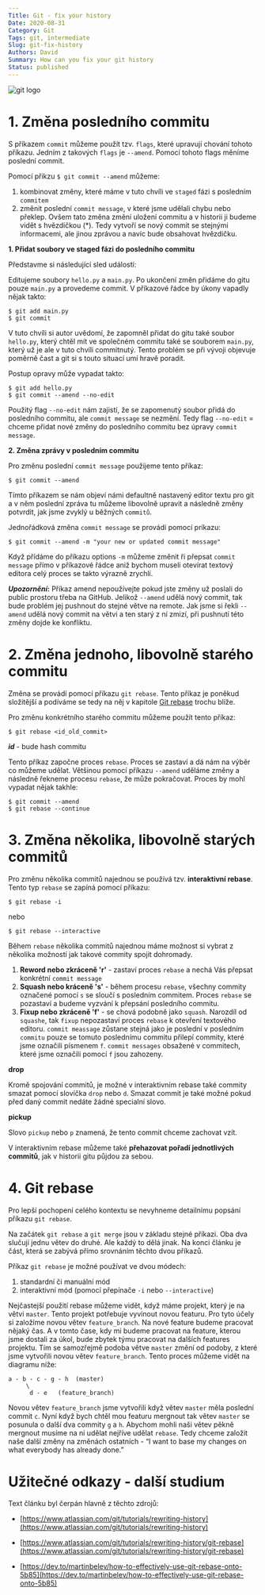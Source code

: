 ```yaml
---
Title: Git - fix your history
Date: 2020-08-31
Category: Git
Tags: git, intermediate
Slug: git-fix-history
Authors: David
Summary: How can you fix your git history
Status: published
---
```


![git logo]({static}/images/git_logo.jpg)



# 1. Změna posledního commitu

S příkazem `commit` můžeme použít tzv. `flags`, které upravují chování tohoto příkazu. Jedním z takových `flags` je `--amend`. Pomocí tohoto flags měníme poslední commit.

Pomocí přikzu `$ git commit --amend` můžeme:
1. kombinovat změny, které máme v tuto chvíli ve `staged` fázi s posledním `commitem`
2. změnit poslední `commit message`, v které jsme udělali chybu nebo překlep. Ovšem tato změna změní uložení commitu a v historii ji budeme vidět s hvězdičkou (*). Tedy vytvoří se nový commit se stejnými informacemi, ale jinou zprávou a navíc bude obsahovat hvězdičku.

**1. Přidat soubory ve staged fázi do posledního commitu**

Představme si následující sled událostí:

Editujeme soubory `hello.py` a `main.py`. Po ukončení změn přidáme do gitu pouze `main.py` a provedeme commit. V příkazové řádce by úkony vapadly nějak takto:

    $ git add main.py
    $ git commit

V tuto chvíli si autor uvědomí, že zapomněl přidat do gitu také soubor `hello.py`, který chtěl mít ve společném commitu také se souborem `main.py`, který už je ale v tuto chvíli commitnutý. Tento problém se při vývoji objevuje poměrně čast a git si s touto situací umí hravě poradit.

Postup opravy může vypadat takto:

    $ git add hello.py
    $ git commit --amend --no-edit

Použitý flag `--no-edit` nám zajistí, že se zapomenutý soubor přidá do posledního commitu, ale `commit message` se nezmění. Tedy flag `--no-edit` = chceme přidat nové změny do posledního commitu bez úpravy `commit message`.

**2. Změna zprávy v posledním commitu**

Pro změnu poslední `commit message` použijeme tento příkaz:

    $ git commit --amend

Tímto příkazem se nám objeví námi defaultně nastavený editor textu pro git a v něm poslední zpráva tu můžeme libovolně upravit a následně změny potvrdit, jak jsme zvyklý u běžných `commitů`.

Jednořádková změna `commit message` se provádí pomocí príkazu:

    $ git commit --amend -m "your new or updated commit message"

Když přídáme do příkazu options `-m` můžeme změnit ři přepsat `commit message` přímo v příkazové řádce aniž bychom museli otevírat textový editora celý proces se takto výrazně zrychlí.

**_Upozornění_:** Příkaz amend nepoužívejte pokud jste změny už poslali do public prostoru třeba na GitHub. Jelikož `--amend` udělá nový commit, tak bude problém jej pushnout do stejné větve na remote. Jak jsme si řekli `--amend` udělá nový commit na větvi a ten starý z ní zmizí, při pushnutí této změny dojde ke konfliktu.

# 2. Změna jednoho, libovolně starého commitu

Změna se provádí pomocí příkazu `git rebase`. Tento příkaz je poněkud složitější a podíváme se tedy na něj v kapitole [Git rebase](#4.-git-rebase) trochu blíže.

Pro změnu konkrétního starého commitu můžeme použít tento příkaz:

    $ git rebase <id_old_commit>

**_id_** - bude hash commitu

Tento příkaz započne proces `rebase`. Proces se zastaví a dá nám na výběr co můžeme udělat.
Většinou pomocí příkazu `--amend` uděláme změny a následně řekneme procesu `rebase`, že může pokračovat. Proces by mohl vypadat nějak takhle:

    $ git commit --amend
    $ git rebase --continue

# 3. Změna několika, libovolně starých commitů

Pro změnu několika commitů najednou se používá tzv. **interaktivní rebase**. Tento typ `rebase` se zapíná pomocí příkazu:

    $ git rebase -i

nebo

    $ git rebase --interactive

Během `rebase` několika commitů najednou máme možnost si vybrat z několika možností jak takové commity spojit dohromady.

1. **Reword nebo zkráceně 'r'** - zastaví proces `rebase` a nechá Vás přepsat konkrétní `commit message`
2. **Squash nebo kráceně 's'** - během procesu `rebase`, všechny commity označené pomocí `s` se sloučí s posledním commitem. Proces `rebase` se pozastaví a budeme vyzvání k přepsání posledního commitu.
3. **Fixup nebo zkráceně 'f'** - se chová podobně jako `squash`. Narozdíl od `squashe`, tak `fixup` nepozastaví proces `rebase` k otevření textového editoru. `commit meassage` zůstane stejná jako je poslední v posledním `commitu` pouze se tomuto poslednímu commitu přilepí commity, které jsme označili písmenem `f`. `commit messages` obsažené v commitech, které jsme označili pomocí `f` jsou zahozeny.

**drop**

Kromě spojování commitů, je možné v interaktivním rebase také commity smazat pomocí slovíčka `drop` nebo `d`. Smazat commit je také možné pokud před daný commit nedáte žádné specialní slovo.

**pickup**

Slovo `pickup` nebo `p` znamená, že tento commit chceme zachovat vzít.

V interaktivním rebase můžeme také **přehazovat pořadí jednotlivých commitů**, jak v historii gitu půjdou za sebou.

# 4. Git rebase

Pro lepší pochopení celého kontextu se nevyhneme detailnímu popsání příkazu `git rebase`.

Na začátek `git rebase` a `git merge` jsou v základu stejné příkazi. Oba dva slučují jednu větev do druhé. Ale každý to dělá jinak. Na konci článku je část, která se zabývá přímo srovnáním těchto dvou příkazů.

Příkaz `git rebase` je možné používat ve dvou módech:

1. standardní či manuální mód
2. interaktivní mód (pomocí přepínače `-i` nebo `--interactive`)

Nejčastejší použití rebase můžeme vidět, když máme projekt, který je na větvi `master`. Tento projekt potřebuje vyvinout novou featuru. Pro tyto účely si založíme novou větev `feature_branch`. Na nové feature budeme pracovat nějaký čas. A v tomto čase, kdy mi budeme pracovat na feature, kterou jsme dostali za úkol, bude zbytek týmu pracovat na dalších features projektu. Tím se samozřejmě podoba větve `master` změní od podoby, z které jsme vytvořili novou větev `feature_branch`. Tento proces můžeme vidět na diagramu níže:

    a - b - c - g - h  (master)
         \
          d - e   (feature_branch)

Novou větev `feature_branch` jsme vytvořili když větev `master` měla poslední commit `c`. Nyní když bych chtěl mou featuru mergnout tak větev `master` se posunula o další dva commity `g` a `h`. Abychom mohli naši větev pěkně mergnout musíme na ni udělat nejříve udělat `rebase`. Tedy chceme založit naše další změny na změnách ostatních - “I want to base my changes on what everybody has already done.”

# Užitečné odkazy - další studium

Text článku byl čerpán hlavně z těchto zdrojů:

* [https://www.atlassian.com/git/tutorials/rewriting-history](https://www.atlassian.com/git/tutorials/rewriting-history)

* [https://www.atlassian.com/git/tutorials/rewriting-history/git-rebase](https://www.atlassian.com/git/tutorials/rewriting-history/git-rebase)

* [https://dev.to/martinbelev/how-to-effectively-use-git-rebase-onto-5b85](https://dev.to/martinbelev/how-to-effectively-use-git-rebase-onto-5b85)
